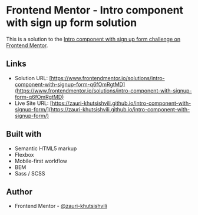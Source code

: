 # Frontend Mentor - Intro component with sign up form solution

This is a solution to the [Intro component with sign up form challenge on Frontend Mentor](https://www.frontendmentor.io/challenges/intro-component-with-signup-form-5cf91bd49edda32581d28fd1).

## Links

- Solution URL: [https://www.frontendmentor.io/solutions/intro-component-with-signup-form-q6fOmRgtMD](https://www.frontendmentor.io/solutions/intro-component-with-signup-form-q6fOmRgtMD)
- Live Site URL: [https://zauri-khutsishvili.github.io/intro-component-with-signup-form/](https://zauri-khutsishvili.github.io/intro-component-with-signup-form/)

## Built with

- Semantic HTML5 markup
- Flexbox
- Mobile-first workflow
- BEM
- Sass / SCSS

## Author

- Frontend Mentor - [@zauri-khutsishvili](https://www.frontendmentor.io/profile/zauri-khutsishvili)